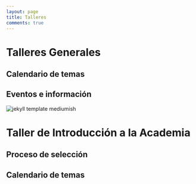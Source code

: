```yaml
---
layout: page
title: Talleres
comments: true
---
```

# Talleres Generales

## Calendario de temas

## Eventos e información


![jekyll template mediumish]({{site.baseurl}}/assets/images/theme1.jpg)

# Taller de Introducción a la Academia

## Proceso de selección

## Calendario de temas


